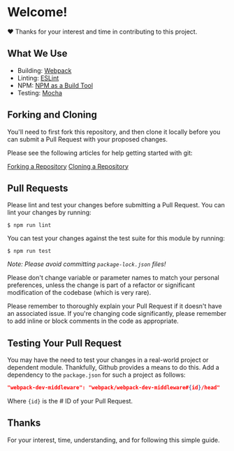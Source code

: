 # Welcome!
:heart: Thanks for your interest and time in contributing to this project.

## What We Use

- Building: [Webpack](https://webpack.js.org)
- Linting: [ESLint](http://eslint.org/)
- NPM: [NPM as a Build Tool](https://css-tricks.com/using-npm-build-tool/)
- Testing: [Mocha](https://mochajs.org)

## Forking and Cloning

You'll need to first fork this repository, and then clone it locally before you
can submit a Pull Request with your proposed changes.

Please see the following articles for help getting started with git:

[Forking a Repository](https://help.github.com/articles/fork-a-repo/)
[Cloning a Repository](https://help.github.com/articles/cloning-a-repository/)

## Pull Requests

Please lint and test your changes before submitting a Pull Request. You can lint your
changes by running:

```console
$ npm run lint
```

You can test your changes against the test suite for this module by running:

```console
$ npm run test
```

_Note: Please avoid committing `package-lock.json` files!_

Please don't change variable or parameter names to match your personal
preferences, unless the change is part of a refactor or significant modification
of the codebase (which is very rare).

Please remember to thoroughly explain your Pull Request if it doesn't have an
associated issue. If you're changing code significantly, please remember to add
inline or block comments in the code as appropriate.

## Testing Your Pull Request

You may have the need to test your changes in a real-world project or dependent
module. Thankfully, Github provides a means to do this. Add a dependency to the
`package.json` for such a project as follows:

```json
"webpack-dev-middleware": "webpack/webpack-dev-middleware#{id}/head"
```

Where `{id}` is the # ID of your Pull Request.

## Thanks

For your interest, time, understanding, and for following this simple guide.
